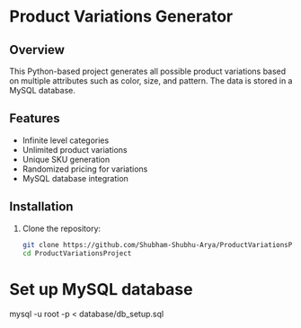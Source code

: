 # Product Variations Generator

## Overview
This Python-based project generates all possible product variations based on multiple attributes such as color, size, and pattern. The data is stored in a MySQL database.

## Features
- Infinite level categories
- Unlimited product variations
- Unique SKU generation
- Randomized pricing for variations
- MySQL database integration

## Installation
1. Clone the repository:
   ```sh
   git clone https://github.com/Shubham-Shubhu-Arya/ProductVariationsProject.git
   cd ProductVariationsProject


# Set up MySQL database
mysql -u root -p < database/db_setup.sql
